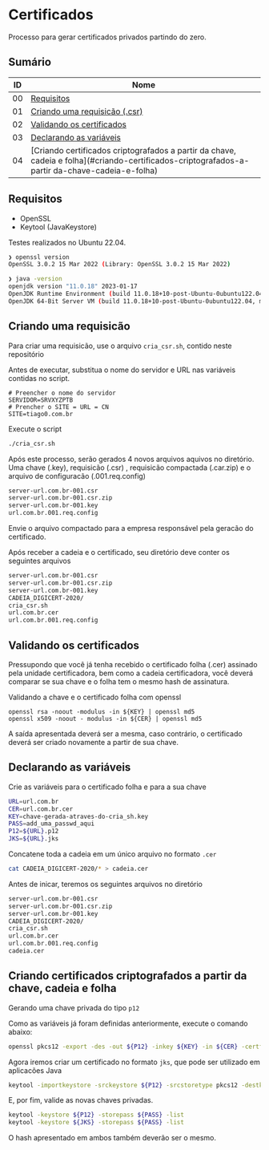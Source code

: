 # Certificados

Processo para gerar certificados privados partindo do zero.

## Sumário

ID | Nome
--- | ---
00 | [Requisitos](#Requisitos)
01 | [Criando uma requisicão (.csr)](#criando-uma-requisicão)
02 | [Validando os certificados](#validando-os-certificados)
03 | [Declarando as variáveis](#declarando-as-variáveis)
04 | [Criando certificados criptografados a partir da chave, cadeia e folha](#criando-certificados-criptografados-a-partir da-chave-cadeia-e-folha)

## Requisitos

- OpenSSL
- Keytool (JavaKeystore)

Testes realizados no Ubuntu 22.04.

```bash
❯ openssl version
OpenSSL 3.0.2 15 Mar 2022 (Library: OpenSSL 3.0.2 15 Mar 2022)

❯ java -version
openjdk version "11.0.18" 2023-01-17
OpenJDK Runtime Environment (build 11.0.18+10-post-Ubuntu-0ubuntu122.04)
OpenJDK 64-Bit Server VM (build 11.0.18+10-post-Ubuntu-0ubuntu122.04, mixed mode, sharing)
```

## Criando uma requisicão

Para criar uma requisicão, use o arquivo `cria_csr.sh`, contido neste repositório

Antes de executar, substitua o nome do servidor e URL nas variáveis contidas
no script.

```
# Preencher o nome do servidor
SERVIDOR=SRVXYZPTB
# Prencher o SITE = URL = CN
SITE=tiago0.com.br
```

Execute o script

```bash
./cria_csr.sh
```

Após este processo, serão gerados 4 novos arquivos aquivos no diretório. Uma chave (.key), requisicão (.csr)
, requisicão compactada (.car.zip) e o arquivo de configuracão (.001.req.config)

```bash
server-url.com.br-001.csr
server-url.com.br-001.csr.zip
server-url.com.br-001.key
url.com.br.001.req.config
```

Envie o arquivo compactado para a empresa responsável pela geracão do certificado.

Após receber a cadeia e o certificado, seu diretório deve conter os seguintes arquivos

```bash
server-url.com.br-001.csr
server-url.com.br-001.csr.zip
server-url.com.br-001.key
CADEIA_DIGICERT-2020/
cria_csr.sh
url.com.br.cer
url.com.br.001.req.config
```

## Validando os certificados

Pressupondo que você já tenha recebido o certificado folha (.cer) assinado pela
unidade certificadora, bem como a cadeia certificadora, você deverá comparar se
sua chave e o folha tem o mesmo hash de assinatura.

Validando a chave e o certificado folha com openssl

```
openssl rsa -noout -modulus -in ${KEY} | openssl md5
openssl x509 -noout - modulus -in ${CER} | openssl md5
```

A saída apresentada deverá ser a mesma, caso contrário, o certificado deverá ser
criado novamente a partir de sua chave.

## Declarando as variáveis

Crie as variáveis para o certificado folha e para a sua chave

```bash
URL=url.com.br
CER=url.com.br.cer
KEY=chave-gerada-atraves-do-cria_sh.key
PASS=add_uma_passwd_aqui
P12=${URL}.p12
JKS=${URL}.jks
```

Concatene toda a cadeia em um único arquivo no formato `.cer`

```bash
cat CADEIA_DIGICERT-2020/* > cadeia.cer
```

Antes de inicar, teremos os seguintes arquivos no diretório

```bash
server-url.com.br-001.csr
server-url.com.br-001.csr.zip
server-url.com.br-001.key
CADEIA_DIGICERT-2020/
cria_csr.sh
url.com.br.cer
url.com.br.001.req.config
cadeia.cer
```

## Criando certificados criptografados a partir da chave, cadeia e folha

Gerando uma chave privada do tipo `p12`

Como as variáveis já foram definidas anteriormente, execute o comando abaixo:

```bash
openssl pkcs12 -export -des -out ${P12} -inkey ${KEY} -in ${CER} -certfile cadeia.cer -password pass:${PASS} -name ${URL}
```

Agora iremos criar um certificado no formato `jks`, que pode ser utilizado em aplicacões Java

```bash
keytool -importkeystore -srckeystore ${P12} -srcstoretype pkcs12 -destkeystore ${JKS} -srcstorepass ${PASS} -deststorepass ${PASS}
```

E, por fim, valide as novas chaves privadas.

```bash
keytool -keystore ${P12} -storepass ${PASS} -list
keytool -keystore ${JKS} -storepass ${PASS} -list
```

O hash apresentado em ambos também deverão ser o mesmo.


